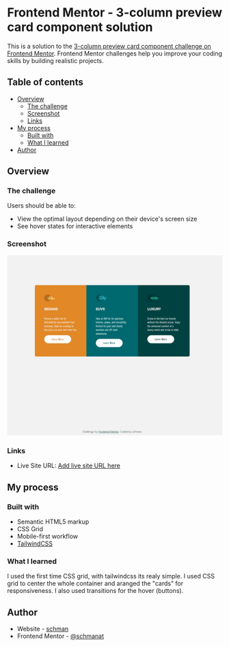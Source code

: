 # Frontend Mentor - 3-column preview card component solution

This is a solution to the [3-column preview card component challenge on Frontend Mentor](https://www.frontendmentor.io/challenges/3column-preview-card-component-pH92eAR2-). Frontend Mentor challenges help you improve your coding skills by building realistic projects.

## Table of contents

- [Overview](#overview)
  - [The challenge](#the-challenge)
  - [Screenshot](#screenshot)
  - [Links](#links)
- [My process](#my-process)
  - [Built with](#built-with)
  - [What I learned](#what-i-learned)
- [Author](#author)

## Overview

### The challenge

Users should be able to:

- View the optimal layout depending on their device's screen size
- See hover states for interactive elements

### Screenshot

![](./screenshot.jpg)

### Links

- Live Site URL: [Add live site URL here](https://your-live-site-url.com)

## My process

### Built with

- Semantic HTML5 markup
- CSS Grid
- Mobile-first workflow
- [TailwindCSS](https://tailwindcss.com)

### What I learned

I used the first time CSS grid, with tailwindcss its realy simple. I used CSS grid to center the whole container and aranged the "cards" for responsiveness. I also used transitions for the hover (buttons).

## Author

- Website - [schman](https://schman.at)
- Frontend Mentor - [@schmanat](https://www.frontendmentor.io/profile/schmanat)

